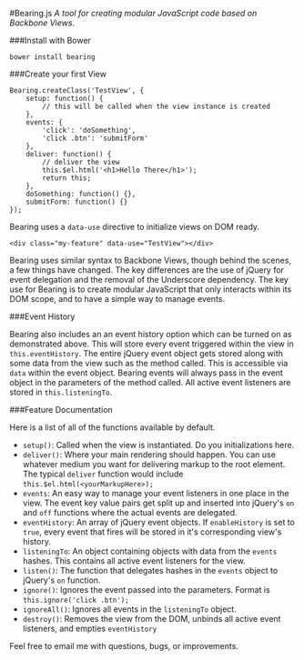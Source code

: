 #Bearing.js
_A tool for creating modular JavaScript code based on Backbone Views._

###Install with Bower

```
bower install bearing
```

###Create your first View

```
Bearing.createClass('TestView', {
	setup: function() {
		// this will be called when the view instance is created
	},
	events: {
		'click': 'doSomething',
		'click .btn': 'submitForm'
	},
	deliver: function() {
		// deliver the view
		this.$el.html('<h1>Hello There</h1>');
		return this;
	},
	doSomething: function() {},
	submitForm: function() {}
});
```

Bearing uses a ```data-use``` directive to initialize views on DOM ready.
```
<div class="my-feature" data-use="TestView"></div>
```

Bearing uses similar syntax to Backbone Views, though behind the scenes, a few things have changed.
The key differences are the use of jQuery for event delegation and the removal of the Underscore dependency.
The key use for Bearing is to create modular JavaScript that only interacts within its DOM scope, and to have a simple way to manage events.


###Event History

Bearing also includes an an event history option which can be turned on as demonstrated above.  This will store every event triggered within the view in ```this.eventHistory```.
The entire jQuery event object gets stored along with some data from the view such as the method called.
This is accessible via ```data``` within the event object.  Bearing events will always pass in the event object in the parameters of the method called.
All active event listeners are stored in ```this.listeningTo```.

###Feature Documentation

Here is a list of all of the functions available by default.

- ```setup()```: Called when the view is instantiated.  Do you initializations here.
- ```deliver()```: Where your main rendering should happen.  You can use whatever medium you want for delivering markup to the root element.  The typical ```deliver``` function would include ```this.$el.html(<yourMarkupHere>);```
- ```events```: An easy way to manage your event listeners in one place in the view.  The event key value pairs get split up and inserted into jQuery's ```on``` and ```off``` functions where the actual events are delegated.
- ```eventHistory```: An array of jQuery event objects.  If ```enableHistory``` is set to ```true```, every event that fires will be stored in it's corresponding view's history.
- ```listeningTo```: An object containing objects with data from the ```events``` hashes.  This contains all active event listeners for the view.
- ```listen()```: The function that delegates hashes in the ```events``` object to jQuery's ```on``` function.
- ```ignore()```: Ignores the event passed into the parameters.  Format is ```this.ignore('click .btn');```
- ```ignoreAll()```: Ignores all events in the ```listeningTo``` object.
- ```destroy()```: Removes the view from the DOM, unbinds all active event listeners, and empties ```eventHistory```

Feel free to email me with questions, bugs, or improvements.
